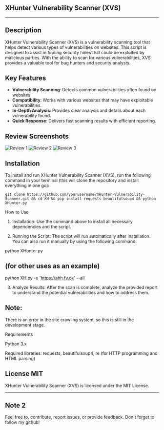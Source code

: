 

## XHunter Vulnerability Scanner (XVS)

---

## Description
XHunter Vulnerability Scanner (XVS) is a vulnerability scanning tool that helps detect various types of vulnerabilities on websites. This script is designed to assist in finding security holes that could be exploited by malicious parties. With the ability to scan for various vulnerabilities, XVS provides a valuable tool for bug hunters and security analysts.

## Key Features
- **Vulnerability Scanning**: Detects common vulnerabilities often found on websites.
- **Compatibility**: Works with various websites that may have exploitable vulnerabilities.
- **In-Depth Analysis**: Provides clear analysis and details about each vulnerability found.
- **Quick Response**: Delivers fast scanning results with efficient reporting.

## Review Screenshots
![Review 1](https://b.top4top.io/p_3319501qm4.jpg)
![Review 2](https://c.top4top.io/p_331979stu6.jpg)
![Review 3](https://g.top4top.io/p_3319e26g87.jpg)

## Installation
To install and run XHunter Vulnerability Scanner (XVS), run the following command in your terminal (this will clone the repository and install everything in one go):

```
git clone https://github.com/yourusername/XHunter-Vulnerability-Scanner.git && cd XH && pip install requests beautifulsoup4 && python XHunter.py
```


How to Use

1. Installation: Use the command above to install all necessary dependencies and the script.


2. Running the Script: The script will run automatically after installation. You can also run it manually by using the following command:

python XHunter.py

## (for other uses as an example)
python XH.py -u 'https://ahh.fv.ck' --all


3. Analyze Results: After the scan is complete, analyze the provided report to understand the potential vulnerabilities and how to address them.


## Note:
There is an error in the site crawling system, so this is still in the development stage.

Requirements

Python 3.x

Required libraries: requests, beautifulsoup4, re (for HTTP programming and HTML parsing)


## License MIT
XHunter Vulnerability Scanner (XVS) is licensed under the MIT License.

---

## Note 2
Feel free to, contribute, report issues, or provide feedback. Don't forget to follow my github!



